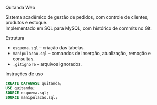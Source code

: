 Quitanda Web

Sistema acadêmico de gestão de pedidos, com controle de clientes, produtos e estoque.  
Implementado em SQL para MySQL, com histórico de commits no Git.

Estrutura

- `esquema.sql` – criação das tabelas.
- `manipulacao.sql` – comandos de inserção, atualização, remoção e consultas.
- `.gitignore` – arquivos ignorados.

Instruções de uso

```sql
CREATE DATABASE quitanda;
USE quitanda;
SOURCE esquema.sql;
SOURCE manipulacao.sql;
```
